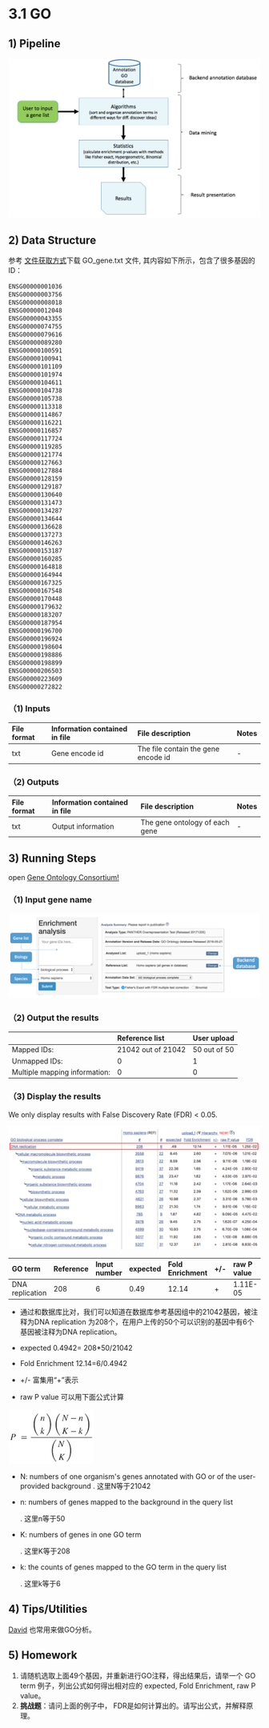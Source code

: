 # 3.1 GO

## 1\) Pipeline

![](../../.gitbook/assets/go1.png)

## 2\) Data Structure

参考 [文件获取方式](README.md#files)下载 GO\_gene.txt 文件, 其内容如下所示，包含了很多基因的ID：

```text
ENSG00000001036
ENSG00000003756
ENSG00000008018
ENSG00000012048
ENSG00000043355
ENSG00000074755
ENSG00000079616
ENSG00000089280
ENSG00000100591
ENSG00000100941
ENSG00000101109
ENSG00000101974
ENSG00000104611
ENSG00000104738
ENSG00000105738
ENSG00000113318
ENSG00000114867
ENSG00000116221
ENSG00000116857
ENSG00000117724
ENSG00000119285
ENSG00000121774
ENSG00000127663
ENSG00000127884
ENSG00000128159
ENSG00000129187
ENSG00000130640
ENSG00000131473
ENSG00000134287
ENSG00000134644
ENSG00000136628
ENSG00000137273
ENSG00000146263
ENSG00000153187
ENSG00000160285
ENSG00000164818
ENSG00000164944
ENSG00000167325
ENSG00000167548
ENSG00000170448
ENSG00000179632
ENSG00000183207
ENSG00000187954
ENSG00000196700
ENSG00000196924
ENSG00000198604
ENSG00000198886
ENSG00000198899
ENSG00000206503
ENSG00000223609
ENSG00000272822
```

### （1\) **Inputs**

| **File format** | **Information contained in file** | **File description** | **Notes** |
| :--- | :--- | :--- | :--- |
| txt | Gene encode id | The file contain the gene encode id | - |

### （2\) **Outputs**

| **File format** | **Information contained in file** | **File description** | **Notes** |
| :--- | :--- | :--- | :--- |
| txt | Output information | The gene ontology of each gene | - |

## 3\) Running Steps

open [Gene Ontology Consortium!](http://geneontology.org/page/go-enrichment-analysis)

### （1\) **Input gene name**

![](../../.gitbook/assets/go_input1.png)

### （2\) **Output the results**

|  | **Reference list** | **User upload** |
| :--- | :--- | :--- |
| Mapped IDs: | 21042 out of 21042 | 50 out of 50 |
| Unmapped IDs: | 0 | 1 |
| Multiple mapping information: | 0 | 0 |

### （3\) Display the results

We only display results with False Discovery Rate (FDR) < 0.05. 

![](../../.gitbook/assets/goout1.png)

| GO term | Reference | Input number | expected | Fold Enrichment | +/- | raw P value | FDR |
| :--- | :--- | :--- | :--- | :--- | :--- | :--- | :--- |
| DNA replication | 208 | 6 | 0.49 | 12.14 | + | 1.11E-05 | 1.25E-02 |

* 通过和数据库比对，我们可以知道在数据库参考基因组中的21042基因，被注释为DNA replication 为208个，在用户上传的50个可以识别的基因中有6个基因被注释为DNA replication。

* expected 0.4942= 208\*50/21042

* Fold Enrichment 12.14=6/0.4942

* +/- 富集用“+”表示

* raw P value 可以用下面公式计算

![](../../.gitbook/assets/goout2.png)

* N: numbers of one organism's genes annotated with GO or of the user-provided background . 这里N等于21042

* n: numbers of genes mapped to the background in the query list

  . 这里n等于50

* K: numbers of genes in one GO term

  . 这里K等于208

* k: the counts of genes mapped to the GO term in the query list

  . 这里k等于6

## 4\) Tips/Utilities

[David](https://david.ncifcrf.gov/) 也常用来做GO分析。



## 5\) Homework

1. 请随机选取上面49个基因，并重新进行GO注释，得出结果后，请举一个 GO term 例子，列出公式如何得出相对应的 expected, Fold Enrichment, raw P value。
2. **挑战题**：请问上面的例子中， FDR是如何计算出的。请写出公式，并解释原理。

